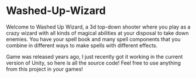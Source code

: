# Washed-Up-Wizard

Welcome to Washed Up Wizard, a 3d top-down shooter where you play as a crazy wizard with all kinds of magical abilities at your disposal to take down enemies. You have your spell book and many spell components that you combine in different ways to make spells with different effects.

Game was released years ago, I just recently got it working in the current version of Unity, so here is all the source code! Feel free to use anything from this project in your games!
